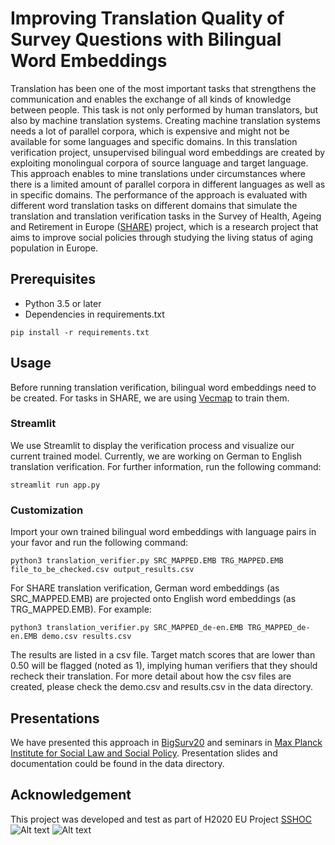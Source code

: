 # Improving Translation Quality of Survey Questions with Bilingual Word Embeddings

Translation has been one of the most important tasks that strengthens the communication and enables the exchange of all kinds of knowledge between people.
This task is not only performed by human translators, but also by machine translation systems. Creating machine translation systems needs a lot of parallel corpora, 
which is expensive and might not be available for some languages and specific domains.
In this translation verification project, unsupervised bilingual word embeddings are created by exploiting monolingual corpora of source language and target language.
This approach enables to mine translations under circumstances where there is a limited amount of parallel corpora in different languages as well as in specific domains. The performance of the approach is evaluated with different word translation tasks on different domains that simulate the translation and translation verification tasks in the Survey of Health, Ageing and Retirement in Europe ([SHARE](http://www.share-project.org/home0.html)) project, which is a research project that aims to improve social policies through studying the living status of aging population in Europe.


## Prerequisites

* Python 3.5 or later
* Dependencies in requirements.txt

```
pip install -r requirements.txt
```

## Usage

Before running translation verification, bilingual word embeddings need to be created. For tasks in SHARE, we are using [Vecmap](https://github.com/artetxem/vecmap) to train them.


### Streamlit

We use Streamlit to display the verification process and visualize our current trained model. Currently, we are working on German to English translation verification. For further information, run the following command:

```
streamlit run app.py
```

### Customization

Import your own trained bilingual word embeddings with language pairs in your favor and run the following command:

```
python3 translation_verifier.py SRC_MAPPED.EMB TRG_MAPPED.EMB file_to_be_checked.csv output_results.csv
```

For SHARE translation verification, German word embeddings (as SRC_MAPPED.EMB) are projected onto English word embeddings (as TRG_MAPPED.EMB). For example:

```
python3 translation_verifier.py SRC_MAPPED_de-en.EMB TRG_MAPPED_de-en.EMB demo.csv results.csv
```

The results are listed in a csv file. Target match scores that are lower than 0.50 will be flagged (noted as 1), implying human verifiers that they should recheck their translation. For more detail about how the csv files are created, please check the demo.csv and results.csv in the data directory.

## Presentations

We have presented this approach in [BigSurv20](https://www.bigsurv20.org/) and seminars in [Max Planck Institute for Social Law and Social Policy](https://www.mpg.de/149954/sozialrecht). Presentation slides and documentation could be found in the data directory.


## Acknowledgement

This project was developed and test as part of H2020 EU Project [SSHOC](https://sshopencloud.eu/)
![Alt text](img/sshoc_logo.png)
![Alt text](img/sshoc_eu_tag.png)


